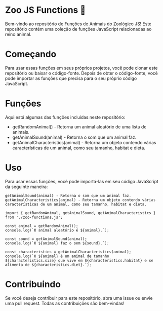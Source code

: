 # Zoo JS Functions :giraffe:
<!-- Olá, Tryber!
Esse é apenas um arquivo inicial para o README do seu projeto no qual você pode customizar e reutilizar todas as vezes que for executar o trybe-publisher.

Para deixá-lo com a sua cara, basta alterar o seguinte arquivo da sua máquina: ~/.student-repo-publisher/custom/_NEW_README.md

É essencial que você preencha esse documento por conta própria, ok?
Não deixe de usar nossas dicas de escrita de README de projetos, e deixe sua criatividade brilhar!
:warning: IMPORTANTE: você precisa deixar nítido:
- quais arquivos/pastas foram desenvolvidos por você; 
- quais arquivos/pastas foram desenvolvidos por outra pessoa estudante;
- quais arquivos/pastas foram desenvolvidos pela Trybe.
-->
Bem-vindo ao repositório de Funções de Animais do Zoológico JS! Este repositório contém uma coleção de funções JavaScript relacionadas ao reino animal.

# Começando
Para usar essas funções em seus próprios projetos, você pode clonar este repositório ou baixar o código-fonte. Depois de obter o código-fonte, você pode importar as funções que precisa para o seu próprio código JavaScript.

# Funções
Aqui está algumas das funções incluídas neste repositório:

- getRandomAnimal() - Retorna um animal aleatório de uma lista de animais.
- getAnimalSound(animal) - Retorna o som que um animal faz.
- getAnimalCharacteristics(animal) - Retorna um objeto contendo várias características de um animal, como seu tamanho, habitat e dieta.

# Uso
Para usar essas funções, você pode importá-las em seu código JavaScript da seguinte maneira:

````getRandomAnimal() - Retorna um animal aleatório de uma lista de animais.
getAnimalSound(animal) - Retorna o som que um animal faz.
getAnimalCharacteristics(animal) - Retorna um objeto contendo várias características de um animal, como seu tamanho, habitat e dieta.

import { getRandomAnimal, getAnimalSound, getAnimalCharacteristics } from './zoo-functions.js';

const animal = getRandomAnimal();
console.log(`O animal aleatório é ${animal}.`);

const sound = getAnimalSound(animal);
console.log(`O ${animal} faz o som ${sound}.`);

const characteristics = getAnimalCharacteristics(animal);
console.log(`O ${animal} é um animal de tamanho ${characteristics.size} que vive em ${characteristics.habitat} e se alimenta de ${characteristics.diet}.`);
````

# Contribuindo
Se você deseja contribuir para este repositório, abra uma issue ou envie uma pull request. Todas as contribuições são bem-vindas!

